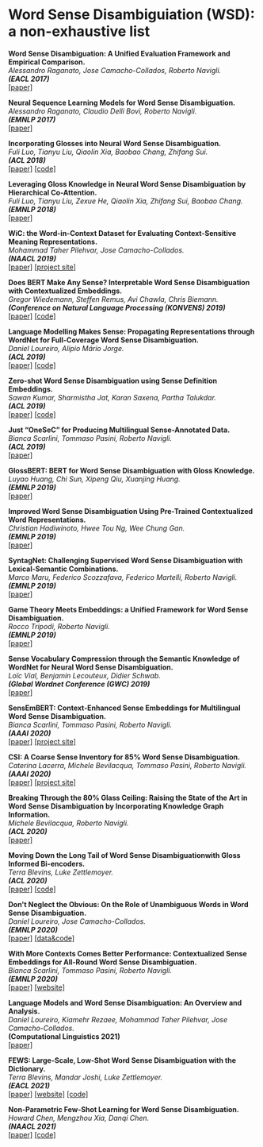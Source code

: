 # Word Sense Disambiguiation (WSD): a non-exhaustive list


**Word Sense Disambiguation: A Unified Evaluation Framework and Empirical Comparison.**<br>
*Alessandro Raganato, Jose Camacho-Collados, Roberto Navigli.*<br>
**_(EACL 2017)_**<br>
[[paper]](https://www.aclweb.org/anthology/E17-1010.pdf)

**Neural Sequence Learning Models for Word Sense Disambiguation.**<br>
*Alessandro Raganato, Claudio Delli Bovi, Roberto Navigli.*<br>
**_(EMNLP 2017)_**<br>
[[paper]](https://www.aclweb.org/anthology/D17-1120.pdf)

**Incorporating Glosses into Neural Word Sense Disambiguation.**<br>
*Fuli Luo, Tianyu Liu, Qiaolin Xia, Baobao Chang, Zhifang Sui.*<br>
**_(ACL 2018)_**<br>
[[paper]](https://www.aclweb.org/anthology/P18-1230.pdf)
[[code]](https://github.com/luofuli/word-sense-disambiguation)

**Leveraging Gloss Knowledge in Neural Word Sense Disambiguation by Hierarchical Co-Attention.**<br>
*Fuli Luo, Tianyu Liu, Zexue He,  Qiaolin Xia, Zhifang Sui, Baobao Chang.*<br>
**_(EMNLP 2018)_**<br>
[[paper]](https://www.aclweb.org/anthology/D18-1170.pdf)

**WiC: the Word-in-Context Dataset for Evaluating Context-Sensitive Meaning Representations.**<br>
*Mohammad Taher Pilehvar, Jose Camacho-Collados.*<br>
**_(NAACL 2019)_**<br>
[[paper]](https://arxiv.org/pdf/1808.09121.pdf)
[[project site]](https://pilehvar.github.io/wic/)

**Does BERT Make Any Sense? Interpretable Word Sense Disambiguation with Contextualized Embeddings.**<br>
*Gregor Wiedemann, Steffen Remus, Avi Chawla, Chris Biemann.*<br>
**_(Conference on Natural Language Processing (KONVENS) 2019)_**<br>
[[paper]](https://arxiv.org/abs/1909.10430)
[[code]](https://github.com/uhh-lt/bert-sense)

**Language Modelling Makes Sense: Propagating Representations through WordNet for Full-Coverage Word Sense Disambiguation.**<br>
*Daniel Loureiro, Alípio Mário Jorge.*<br>
**_(ACL 2019)_**<br>
[[paper]](https://arxiv.org/pdf/1906.10007.pdf)
[[code]](https://github.com/danlou/LMMS)

**Zero-shot Word Sense Disambiguation using Sense Definition Embeddings.**<br>
*Sawan Kumar, Sharmistha Jat, Karan Saxena, Partha Talukdar.*<br>
**_(ACL 2019)_**<br>
[[paper]](https://www.aclweb.org/anthology/P19-1568.pdf)
[[code]](https://github.com/malllabiisc/EWISE)

**Just “OneSeC” for Producing Multilingual Sense-Annotated Data.**<br>
*Bianca Scarlini, Tommaso Pasini, Roberto Navigli.*<br>
**_(ACL 2019)_**<br>
[[paper]](https://www.aclweb.org/anthology/P19-1069.pdf)

**GlossBERT: BERT for Word Sense Disambiguation with Gloss Knowledge.**<br>
*Luyao Huang, Chi Sun, Xipeng Qiu, Xuanjing Huang.*<br>
**_(EMNLP 2019)_**<br>
[[paper]](https://arxiv.org/pdf/1908.07245.pdf)

**Improved Word Sense Disambiguation Using Pre-Trained Contextualized Word Representations.**<br>
*Christian Hadiwinoto, Hwee Tou Ng, Wee Chung Gan.*<br>
**_(EMNLP 2019)_**<br>
[[paper]](https://www.aclweb.org/anthology/D19-1533.pdf)

**SyntagNet: Challenging Supervised Word Sense Disambiguation with Lexical-Semantic Combinations.**<br>
*Marco Maru, Federico Scozzafava, Federico Martelli, Roberto Navigli.*<br>
**_(EMNLP 2019)_**<br>
[[paper]](https://www.aclweb.org/anthology/D19-1359.pdf)

**Game Theory Meets Embeddings: a Unified Framework for Word Sense Disambiguation.**<br>
*Rocco Tripodi, Roberto Navigli.*<br>
**_(EMNLP 2019)_**<br>
[[paper]](https://www.aclweb.org/anthology/D19-1009.pdf)

**Sense Vocabulary Compression through the Semantic Knowledge of WordNet for Neural Word Sense Disambiguation.**<br>
*Loïc Vial, Benjamin Lecouteux, Didier Schwab.*<br>
**_(Global Wordnet Conference (GWC) 2019)_**<br>
[[paper]](https://arxiv.org/pdf/1905.05677.pdf)

**SensEmBERT: Context-Enhanced Sense Embeddings for Multilingual Word Sense Disambiguation.**<br>
*Bianca Scarlini, Tommaso Pasini, Roberto Navigli.*<br>
**_(AAAI 2020)_**<br>
[[paper]](http://sensembert.org/resources/scarlini_etal_aaai2020.pdf)
[[project site]](http://sensembert.org/)

**CSI: A Coarse Sense Inventory for 85% Word Sense Disambiguation.**<br>
*Caterina Lacerra, Michele Bevilacqua, Tommaso Pasini, Roberto Navigli.*<br>
**_(AAAI 2020)_**<br>
[[paper]](https://pasinit.github.io/papers/lacerra_etal_aaai2020.pdf)
[[project site]](https://sapienzanlp.github.io/csi/)

**Breaking Through the 80% Glass Ceiling: Raising the State of the Art in Word Sense Disambiguation by Incorporating Knowledge Graph Information.**<br>
*Michele Bevilacqua, Roberto Navigli.*<br>
**_(ACL 2020)_**<br>
[[paper]](https://www.researchgate.net/publication/341349731_Breaking_Through_the_80_Glass_Ceiling_Raising_the_State_of_the_Art_in_Word_Sense_Disambiguation_by_Incorporating_Knowledge_Graph_Information)

**Moving Down the Long Tail of Word Sense Disambiguationwith Gloss Informed Bi-encoders.**<br>
*Terra Blevins, Luke Zettlemoyer.*<br>
**_(ACL 2020)_**<br>
[[paper]](https://arxiv.org/pdf/2005.02590.pdf)
[[code]](https://github.com/facebookresearch/wsd-biencoders)

**Don't Neglect the Obvious: On the Role of Unambiguous Words in Word Sense Disambiguation.**<br>
*Daniel Loureiro, Jose Camacho-Collados.*<br>
**_(EMNLP 2020)_**<br>
[[paper]](https://arxiv.org/pdf/2004.14325)
[[data&code]](http://danlou.github.io/uwa/)

**With More Contexts Comes Better Performance: Contextualized Sense Embeddings for All-Round Word Sense Disambiguation.**<br>
*Bianca Scarlini, Tommaso Pasini, Roberto Navigli.*<br>
**_(EMNLP 2020)_**<br>
[[paper]](http://sensembert.org/resources/scarlini_etal_emnlp2020.pdf)
[[website]](http://sensembert.org/#ares)

**Language Models and Word Sense Disambiguation: An Overview and Analysis.**<br>
*Daniel Loureiro, Kiamehr Rezaee, Mohammad Taher Pilehvar, Jose Camacho-Collados.*<br>
**__(Computational Linguistics 2021__)**<br>
[[paper]](https://arxiv.org/pdf/2008.11608.pdf)

**FEWS: Large-Scale, Low-Shot Word Sense Disambiguation with the Dictionary.**<br>
*Terra Blevins, Mandar Joshi, Luke Zettlemoyer.*<br>
**_(EACL 2021)_**<br>
[[paper]](https://www.aclweb.org/anthology/2021.eacl-main.36.pdf)
[[website]](https://nlp.cs.washington.edu/fews/)
[[code]](https://github.com/facebookresearch/fews)

**Non-Parametric Few-Shot Learning for Word Sense Disambiguation.**<br>
*Howard Chen, Mengzhou Xia, Danqi Chen.*<br>
**_(NAACL 2021)_**<br>
[[paper]](https://arxiv.org/pdf/2104.12677.pdf)
[[code]](https://github.com/princeton-nlp/metric-wsd)



